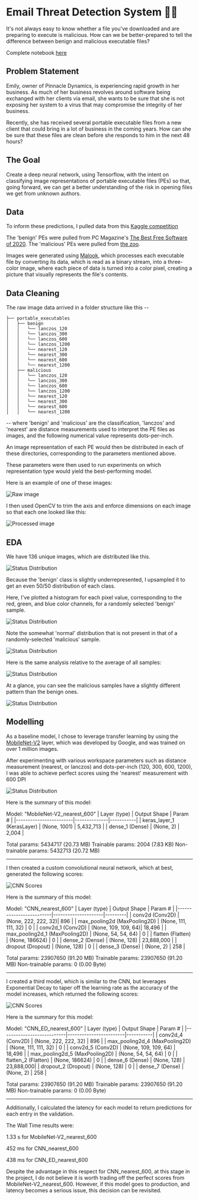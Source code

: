 # Email Threat Detection System 🕵️‍♂️

It's not always easy to know whether a file you've downloaded and are preparing to execute is malicious. How can we be better-prepared to tell the difference between benign and malicious executable files?

Complete notebook [here](https://github.com/gregmckenzie88/Springboard-Capstone-3-Email-Threat-Detection-System/blob/main/notebooks/Email%20Threat%20Detection%20System.ipynb)

## Problem Statement

Emily, owner of Pinnacle Dynamics, is experiencing rapid growth in her business. As much of her business revolves around software being exchanged with her clients via email, she wants to be sure that she is not exposing her system to a virus that may compromise the integrity of her business.

Recently, she has received several portable executable files from a new client that could bring in a lot of business in the coming years. How can she be sure that these files are clean before she responds to him in the next 48 hours?

## The Goal

Create a deep neural network, using Tensorflow, with the intent on classifying image representations of portable executable files (PEs) so that, going forward, we can get a better understanding of the risk in opening files we get from unknown authors.

## Data

To inform these predictions, I pulled data from this [Kaggle competition](https://www.kaggle.com/datasets/matthewfields/malware-as-images)

The 'benign' PEs were pulled from PC Magazine's [The Best Free Software of 2020](https://www.pcmag.com/news/best-free-software). The 'malicious' PEs were pulled from [the zoo](https://github.com/ytisf/theZoo).

Images were generated using [Malook](https://github.com/raynt/mallook), which processes each executable file by converting its data, which is read as a binary stream, into a three-color image, where each piece of data is turned into a color pixel, creating a picture that visually represents the file's contents.

## Data Cleaning

The raw image data arrived in a folder structure like this --

    ├── portable_executables
    │   ├── benign
    │   │   └── lanczos_120
    │   │   └── lanczos_300
    │   │   └── lanczos_600
    │   │   └── lanczos_1200
    │   │   └── nearest_120
    │   │   └── nearest_300
    │   │   └── nearest_600
    │   │   └── nearest_1200
    │   ├── malicious
    │   │   └── lanczos_120
    │   │   └── lanczos_300
    │   │   └── lanczos_600
    │   │   └── lanczos_1200
    │   │   └── nearest_120
    │   │   └── nearest_300
    │   │   └── nearest_600
    │   │   └── nearest_1200

-- where 'benign' and 'malicious' are the classification, 'lanczos' and 'nearest' are distance measurements used to interpret the PE files as images, and the following numerical value represents dots-per-inch.

An image representation of each PE would then be distributed in each of these directories, corresponding to the parameters mentioned above.

These parameters were then used to run experiments on which representation type would yield the best-performing model.

Here is an example of one of these images:

![Raw image](docs/reference-images/raw.png)

I then used OpenCV to trim the axis and enforce dimensions on each image so that each one looked like this:

![Processed image](docs/reference-images/processed.png)

## EDA

We have 136 unique images, which are distributed like this.

![Status Distribution](docs/reference-images/status-distribution.png)

Because the 'benign' class is slightly underrepresented, I upsampled it to get an even 50/50 distribution of each class.

Here, I've plotted a histogram for each pixel value, corresponding to the red, green, and blue color channels, for a randomly selected 'benign' sample.

![Status Distribution](docs/reference-images/rgb-hist-random-benign.png)

Note the somewhat 'normal' distribution that is not present in that of a randomly-selected 'malicious' sample.

![Status Distribution](docs/reference-images/rgb-hist-random-malicious.png)

Here is the same analysis relative to the average of all samples:

![Status Distribution](docs/reference-images/rgb-hist-averages.png)

At a glance, you can see the malicious samples have a slightly different pattern than the benign ones.

![Status Distribution](docs/reference-images/sample-grid.png)

## Modelling

As a baseline model, I chose to leverage transfer learning by using the [MobileNet-V2](https://www.kaggle.com/models/google/mobilenet-v2/frameworks/tensorFlow2/variations/130-224-classification/versions/1?tfhub-redirect=true) layer, which was developed by Google, and was trained on over 1 million images.

After experimenting with various workspace parameters such as distance measurement (nearest, or lanczos) and dots-per-inch (120, 300, 600, 1200), I was able to achieve perfect scores using the 'nearest' measurement with 600 DPI

![Status Distribution](docs/reference-images/mobile-net-v2-scores.png)

Here is the summary of this model:

Model: "MobileNet-V2_nearest_600"
| Layer (type) | Output Shape | Param # |
|------------------------|--------------|-----------|
| keras_layer_1 (KerasLayer) | (None, 1001) | 5,432,713 |
| dense_1 (Dense) | (None, 2) | 2,004 |

Total params: 5434717 (20.73 MB)
Trainable params: 2004 (7.83 KB)
Non-trainable params: 5432713 (20.72 MB)

---

I then created a custom convolutional neural network, which at best, generated the following scores:

![CNN Scores](docs/reference-images/cnn-scores.png)

Here is the summary of this model:

Model: "CNN_nearest_600"
| Layer (type) | Output Shape | Param # |
|-------------------------|---------------------|---------|
| conv2d (Conv2D) | (None, 222, 222, 32)| 896 |
| max_pooling2d (MaxPooling2D) | (None, 111, 111, 32) | 0 |
| conv2d_1 (Conv2D) | (None, 109, 109, 64)| 18,496 |
| max_pooling2d_1 (MaxPooling2D) | (None, 54, 54, 64) | 0 |
| flatten (Flatten) | (None, 186624) | 0 |
| dense_2 (Dense) | (None, 128) | 23,888,000 |
| dropout (Dropout) | (None, 128) | 0 |
| dense_3 (Dense) | (None, 2) | 258 |

Total params: 23907650 (91.20 MB)
Trainable params: 23907650 (91.20 MB)
Non-trainable params: 0 (0.00 Byte)

---

I created a third model, which is similar to the CNN, but leverages Exponential Decay to taper off the learning rate as the accuracy of the model increases, which returned the following scores:

![CNN Scores](docs/reference-images/cnn-ed-scores.png)

Here is the summary for this model:

Model: "CNN_ED_nearest_600"
| Layer (type) | Output Shape | Param # |
|---------------------------|------------------------|-----------|
| conv2d_4 (Conv2D) | (None, 222, 222, 32) | 896 |
| max_pooling2d_4 (MaxPooling2D) | (None, 111, 111, 32) | 0 |
| conv2d_5 (Conv2D) | (None, 109, 109, 64) | 18,496 |
| max_pooling2d_5 (MaxPooling2D) | (None, 54, 54, 64) | 0 |
| flatten_2 (Flatten) | (None, 186624) | 0 |
| dense_6 (Dense) | (None, 128) | 23,888,000|
| dropout_2 (Dropout) | (None, 128) | 0 |
| dense_7 (Dense) | (None, 2) | 258 |

Total params: 23907650 (91.20 MB)
Trainable params: 23907650 (91.20 MB)
Non-trainable params: 0 (0.00 Byte)

---

Additionally, I calculated the latency for each model to return predictions for each entry in the validation.

The Wall Time results were:

1.33 s for MobileNet-V2_nearest_600

452 ms for CNN_nearest_600

438 ms for CNN_ED_nearest_600

Despite the advantage in this respect for CNN_nearest_600, at this stage in the project, I do not believe it is worth trading off the perfect scores from MobileNet-V2_nearest_600. However, if this model goes to production, and latency becomes a serious issue, this decision can be revisited.
